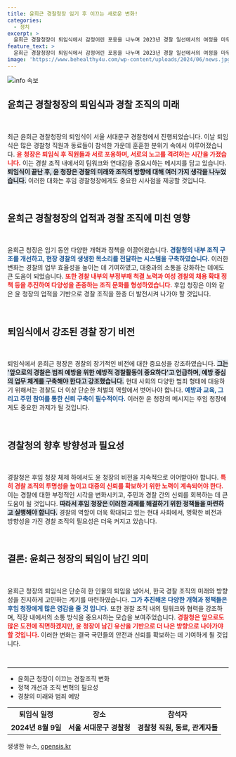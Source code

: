 ```yaml
---
title: 윤희근 경찰청장 임기 후 이끄는 새로운 변화!
categories:
  - 정치
excerpt: >
  윤희근 경찰청장이 퇴임식에서 감정어린 포옹을 나누며 2023년 경찰 일선에서의 여정을 마무리했습니다. 그의 뒤에 숨겨진 이야기를 만나보세요!
feature_text: >
  윤희근 경찰청장이 퇴임식에서 감정어린 포옹을 나누며 2023년 경찰 일선에서의 여정을 마무리했습니다. 그의 뒤에 숨겨진 이야기를 만나보세요!
image: 'https://www.behealthy4u.com/wp-content/uploads/2024/06/news.jpg'
---
```


<p><img src="https://www.behealthy4u.com/wp-content/uploads/2024/06/news.jpg" alt="info 속보" /></p>

<h2 data-ke-size="size26">윤희근 경찰청장의 퇴임식과 경찰 조직의 미래</h2>

<p data-ke-size="size16">&nbsp;</p>

<p data-ke-size="size16">최근 윤희근 경찰청장의 퇴임식이 서울 서대문구 경찰청에서 진행되었습니다. 이날 퇴임식은 많은 경찰청 직원과 동료들이 참석한 가운데 훈훈한 분위기 속에서 이루어졌습니다. <b><span style="color: #ee2323;">윤 청장은 퇴임식 후 직원들과 서로 포옹하며, 서로의 노고를 격려하는 시간을 가졌습니다.</span></b> 이는 경찰 조직 내에서의 팀워크와 연대감을 중요시하는 메시지를 담고 있습니다. <b><span style="background-color: #21538527;">퇴임식이 끝난 후, 윤 청장은 경찰의 미래와 조직의 방향에 대해 여러 가지 생각을 나누었습니다.</span></b> 이러한 대화는 후임 경찰청장에게도 중요한 시사점을 제공할 것입니다.</p>

<p data-ke-size="size16">&nbsp;</p>

<h2 data-ke-size="size26">윤희근 경찰청장의 업적과 경찰 조직에 미친 영향</h2>

<p data-ke-size="size16">&nbsp;</p>

<p data-ke-size="size16">윤희근 청장은 임기 동안 다양한 개혁과 정책을 이끌어왔습니다. <b><span style="color: #1a5490;">경찰청의 내부 조직 구조를 개선하고, 현장 경찰의 생생한 목소리를 전달하는 시스템을 구축하였습니다.</span></b> 이러한 변화는 경찰의 업무 효율성을 높이는 데 기여하였고, 대중과의 소통을 강화하는 데에도 큰 도움이 되었습니다. <b><span style="color: #ee2323;">또한 경찰 내부의 부정부패 척결 노력과 여성 경찰의 채용 확대 정책 등을 추진하여 다양성을 존중하는 조직 문화를 형성하였습니다.</span></b> 후임 청장은 이와 같은 윤 청장의 업적을 기반으로 경찰 조직을 한층 더 발전시켜 나가야 할 것입니다.</p>

<p data-ke-size="size16">&nbsp;</p>

<h2 data-ke-size="size26">퇴임식에서 강조된 경찰 장기 비전</h2>

<p data-ke-size="size16">&nbsp;</p>

<p data-ke-size="size16">퇴임식에서 윤희근 청장은 경찰의 장기적인 비전에 대한 중요성을 강조하였습니다. <b><span style="background-color: #21538527;">그는 '앞으로의 경찰은 범죄 예방을 위한 예방적 경찰활동이 중요하다'고 언급하며, 예방 중심의 업무 체계를 구축해야 한다고 강조했습니다.</span></b> 현대 사회의 다양한 범죄 형태에 대응하기 위해서는 경찰도 더 이상 단순한 처벌의 역할에서 벗어나야 합니다. <b><span style="color: #1a5490;">예방과 교육, 그리고 주민 참여를 통한 신뢰 구축이 필수적이다.</span></b> 이러한 윤 청장의 메시지는 후임 청장에게도 중요한 과제가 될 것입니다.</p>

<p data-ke-size="size16">&nbsp;</p>

<h2 data-ke-size="size26">경찰청의 향후 방향성과 필요성</h2>

<p data-ke-size="size16">&nbsp;</p>

<p data-ke-size="size16">경찰청은 후임 청장 체제 하에서도 윤 청장의 비전을 지속적으로 이어받아야 합니다. <b><span style="color: #ee2323;">특히 경찰 조직의 투명성을 높이고 대중의 신뢰를 확보하기 위한 노력이 계속되어야 한다.</span></b> 이는 경찰에 대한 부정적인 시각을 변화시키고, 주민과 경찰 간의 신뢰를 회복하는 데 큰 도움이 될 것입니다. <b><span style="background-color: #21538527;">따라서 후임 청장은 이러한 과제를 해결하기 위한 정책들을 마련하고 실행해야 합니다.</span></b> 경찰의 역할이 더욱 확대되고 있는 현대 사회에서, 명확한 비전과 방향성을 가진 경찰 조직의 필요성은 더욱 커지고 있습니다.</p>

<p data-ke-size="size16">&nbsp;</p>

<h2 data-ke-size="size26">결론: 윤희근 청장의 퇴임이 남긴 의미</h2>

<p data-ke-size="size16">&nbsp;</p>

<p data-ke-size="size16">윤희근 청장의 퇴임식은 단순히 한 인물의 퇴임을 넘어서, 한국 경찰 조직의 미래와 방향성을 진지하게 고민하는 계기를 마련하였습니다. <b><span style="color: #1a5490;">그가 추진해온 다양한 개혁과 정책들은 후임 청장에게 많은 영감을 줄 것 입니다.</span></b> 또한 경찰 조직 내의 팀워크와 협력을 강조하며, 직장 내에서의 소통 방식을 중요시하는 모습을 보여주었습니다. <b><span style="color: #ee2323;">경찰청은 앞으로도 많은 도전에 직면하겠지만, 윤 청장이 남긴 유산을 기반으로 더 나은 방향으로 나아가야 할 것입니다.</span></b> 이러한 변화는 결국 국민들의 안전과 신뢰를 확보하는 데 기여하게 될 것입니다.</p>

<p data-ke-size="size16">&nbsp;</p>

<hr>

<ul>
    <li>윤희근 청장이 이끄는 경찰조직 변화</li>
    <li>정책 개선과 조직 변혁의 필요성</li>
    <li>경찰의 미래와 범죄 예방</li>
</ul>

<table style="border-collapse: collapse; width: 100%;">
    <tr>
        <td style="text-align: center; height: 17px;"><b>퇴임식 일정</b></td>
        <td style="text-align: center; height: 17px;"><b>장소</b></td>
        <td style="text-align: center; height: 17px;"><b>참석자</b></td>
    </tr>
    <tr>
        <td style="text-align: center; height: 17px;"><b>2024년 8월 9일</b></td>
        <td style="text-align: center; height: 17px;"><b>서울 서대문구 경찰청</b></td>
        <td style="text-align: center; height: 17px;"><b>경찰청 직원, 동료, 관계자들</b></td>
    </tr>
</table>
생생한 뉴스, <a href="https://opensis.kr" rel="dofollow">opensis.kr</a>


